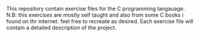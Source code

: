 This repository contain exercise files for the C programming langauage.
N.B: this exercises are mostly self taught and also from some C books i found on thr internet. feel free to recreate as desired. Each exercise file will contain a detailed description of the project.

